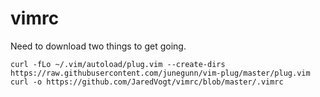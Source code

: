 # vimrc
Need to download two things to get going.

`curl -fLo ~/.vim/autoload/plug.vim --create-dirs https://raw.githubusercontent.com/junegunn/vim-plug/master/plug.vim`
`curl -o https://github.com/JaredVogt/vimrc/blob/master/.vimrc`
